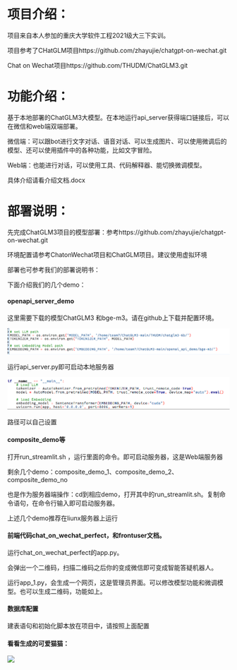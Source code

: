 # 项目介绍：

项目来自本人参加的重庆大学软件工程2021级大三下实训。

项目参考了CHatGLM项目https://github.com/zhayujie/chatgpt-on-wechat.git

Chat on Wechat项目https://github.com/THUDM/ChatGLM3.git

# 功能介绍：

基于本地部署的ChatGLM3大模型。在本地运行api_server获得端口链接后，可以在微信和web端双端部署。

微信端：可以跟bot进行文字对话、语音对话、可以生成图片、可以使用微调后的模型、还可以使用插件中的各种功能，比如文字冒险。

Web端：也能进行对话，可以使用工具、代码解释器、能切换微调模型。

具体介绍请看介绍文档.docx



# 部署说明：

先完成ChatGLM3项目的模型部署：参考https://github.com/zhayujie/chatgpt-on-wechat.git

环境配置请参考ChatonWechat项目和ChatGLM项目。建议使用虚拟环境

部署也可参考我们的部署说明书：



下面介绍我们的几个demo：



#### openapi_server_demo

这里需要下载的模型ChatGLM3 和bge-m3。请在github上下载并配置环境。

![](image/model.png)

运行api_server.py即可启动本地服务器

![](image/api_server.png)

路径可以自己设置



#### composite_demo等

打开run_streamlit.sh  ，运行里面的命令。即可启动服务器，这是Web端服务器

剩余几个demo：composite_demo_1、composite_demo_2、composite_demo_no 

也是作为服务器端操作：cd到相应demo，打开其中的run_streamlit.sh。复制命令语句，在命令行输入即可启动服务器。

上述几个demo推荐在liunx服务器上运行



#### 前端代码chat_on_wechat_perfect，和frontuser文档。



运行chat_on_wechat_perfect的app.py。

会弹出一个二维码，扫描二维码之后你的变成微信即可变成智能答疑机器人。



运行app_1.py，会生成一个网页，这是管理员界面。可以修改模型功能和微调模型。也可以生成二维码，功能如上。



#### 数据库配置

建表语句和初始化脚本放在项目中，请按照上面配置



#### 看看生成的可爱猫猫：

![](image/cute_cat.png)

